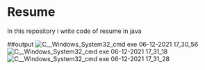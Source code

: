 # Resume
In this repository i write code of resume in java

##output
![C__Windows_System32_cmd exe 06-12-2021 17_30_56](https://user-images.githubusercontent.com/95622842/144843799-e69fb676-669c-49ae-b940-0fc74265d069.png)
![C__Windows_System32_cmd exe 06-12-2021 17_31_18](https://user-images.githubusercontent.com/95622842/144843823-e288b6f6-ae8a-4839-a279-191b7eff92a9.png)
![C__Windows_System32_cmd exe 06-12-2021 17_31_28](https://user-images.githubusercontent.com/95622842/144843828-c95acc0f-f27b-4726-b609-44f0d185340f.png)
